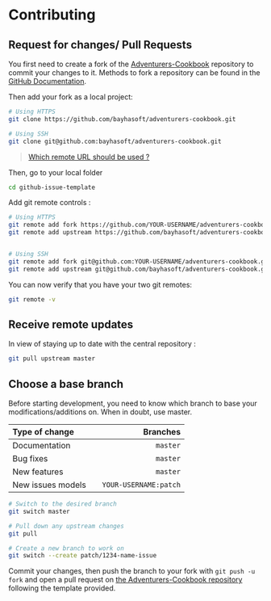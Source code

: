 # Contributing

## Request for changes/ Pull Requests

You first need to create a fork of the [Adventurers-Cookbook](https://github.com/bayhasoft/adventurers-cookbook/) repository to commit your changes to it. Methods to fork a repository can be found in the [GitHub Documentation](https://docs.github.com/en/get-started/quickstart/fork-a-repo).

Then add your fork as a local project:

```sh
# Using HTTPS
git clone https://github.com/bayhasoft/adventurers-cookbook.git

# Using SSH
git clone git@github.com:bayhasoft/adventurers-cookbook.git
```

> [Which remote URL should be used ?](https://docs.github.com/en/get-started/getting-started-with-git/about-remote-repositories)

Then, go to your local folder

```sh
cd github-issue-template
```

Add git remote controls :

```sh
# Using HTTPS
git remote add fork https://github.com/YOUR-USERNAME/adventurers-cookbook.git
git remote add upstream https://github.com/bayhasoft/adventurers-cookbook.git


# Using SSH
git remote add fork git@github.com:YOUR-USERNAME/adventurers-cookbook.git
git remote add upstream git@github.com/bayhasoft/adventurers-cookbook.git
```

You can now verify that you have your two git remotes:

```sh
git remote -v
```

## Receive remote updates

In view of staying up to date with the central repository :

```sh
git pull upstream master
```

## Choose a base branch

Before starting development, you need to know which branch to base your modifications/additions on. When in doubt, use master.

| Type of change                |           | Branches              |
| :------------------           |:---------:| ---------------------:|
| Documentation                 |           | `master`              |
| Bug fixes                     |           | `master`              |
| New features                  |           | `master`              |
| New issues models             |           | `YOUR-USERNAME:patch` |

```sh
# Switch to the desired branch
git switch master

# Pull down any upstream changes
git pull

# Create a new branch to work on
git switch --create patch/1234-name-issue
```

Commit your changes, then push the branch to your fork with `git push -u fork` and open a pull request on [the Adventurers-Cookbook repository](https://github.com/bayhasoft/adventurers-cookbook/) following the template provided.

